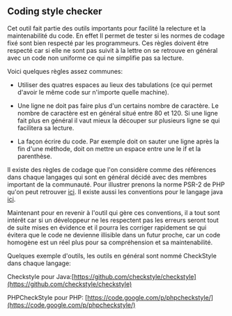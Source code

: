 ## Coding style checker

Cet outil fait partie des outils importants pour facilité la relecture et la maintenabilité du code. En effet Il permet de tester si les normes de codage fixé sont bien respecté par les programmeurs. Ces règles doivent être respecté car si elle ne sont pas suivit à la lettre on se retrouve en général avec un code non uniforme ce qui ne simplifie pas sa lecture.

Voici quelques règles assez communes:

- Utiliser des quatres espaces au lieux des tabulations (ce qui permet d'avoir le même code sur n'importe quelle machine).

- Une ligne ne doit pas faire plus d'un certains nombre de caractère. Le nombre de caractère est en général situé entre 80 et 120. Si une ligne fait plus en général il vaut mieux la découper sur plusieurs ligne se qui facilitera sa lecture.

- La façon écrire du code. Par exemple doit on sauter une ligne après la fin d'une méthode, doit on mettre un espace entre une le if et la parenthèse.

Il existe des règles de codage que l'on considère comme des références dans chaque langages qui sont en général décidé avec des membres important de la communauté.
Pour illustrer prenons la norme PSR-2 de PHP qu'on peut retrouver [ici](https://github.com/php-fig/fig-standards/blob/master/accepted/fr/PSR-2-coding-style-guide.md). Il existe aussi les conventions pour le langage java [ici](http://www.oracle.com/technetwork/java/javase/documentation/codeconventions-139411.html).

Maintenant pour en revenir à l'outil qui gère ces conventions, il a tout sont intérêt car si un développeur ne les respectent pas les erreurs seront tout de suite mises en évidence et il pourra les corriger rapidement se qui évitera que le code ne devienne illisible dans un futur proche, car un code homogène est un réel plus pour sa compréhension et sa maintenabilité.

Quelques exemple d'outils, les outils en général sont nommé CheckStyle dans chaque langage:

Checkstyle pour Java:[https://github.com/checkstyle/checkstyle](https://github.com/checkstyle/checkstyle)


PHPCheckStyle pour PHP: [https://code.google.com/p/phpcheckstyle/](https://code.google.com/p/phpcheckstyle/)
